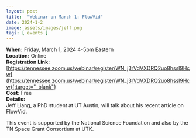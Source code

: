 ```yaml
---
layout: post
title:  "Webinar on March 1: FlowVid"
date: 2024-1-2
image: assets/images/jeff.png
tags: [ events ]
---
```



**When:** Friday, March 1, 2024 4-5pm Eastern   
**Location:** Online   
**Registration Link:** [https://tennessee.zoom.us/webinar/register/WN_j3rVdVXDRQ2uo8hssl9Hcw](https://tennessee.zoom.us/webinar/register/WN_j3rVdVXDRQ2uo8hssl9Hcw){:target="_blank"}     
**Cost:** Free  
**Details:**    
Jeff Liang, a PhD student at UT Austin, will talk about his recent article on FlowVid.

This event is supported by the National Science Foundation and also by the TN Space Grant Consortium at UTK.
<br/>
<br/>
<br/>



